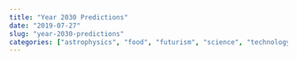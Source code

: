 ```yaml
---
title: "Year 2030 Predictions"
date: "2019-07-27"
slug: "year-2030-predictions"
categories: ["astrophysics", "food", "futurism", "science", "technology"]
---
```




